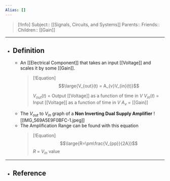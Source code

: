 ```yaml
---
Alias: []
---
```

> [!Info]
> Subject:: [[Signals, Circuits, and Systems]]
> Parents:: 
> Friends:: 
> Children:: [[Gain]]
---
- ## Definition
	- An [[Electrical Component]] that takes an input [[Voltage]] and scales it by some [[Gain]].
	  > [!Equation]
	  > $$\large{V_{out}(t) = A_{v}V_{in}(t)}$$
	  > 
	  > $V_{out}(t)$ = Output [[Voltage]] as a function of time in $V$
	  > $V_{in}(t)$ = Input [[Voltage]] as a function of time in $V$
	  > $A_{v}$ = [[Gain]]
	- The $V_{out}$ to $V_{in}$ graph of a **Non Inverting Dual Supply Amplifier**
	  ![[IMG_569A5E9F0BFC-1.jpeg]]
	- The Amplification Range can be found with this equation
	  > [!Equation]
	  > $$\large{R=\pm\frac{V_{pp}}{2A}}$$
	  > $R$ = $V_{in}$ value 
---
- ## Reference